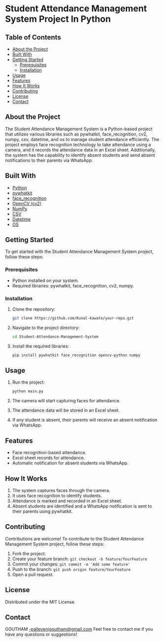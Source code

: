 # Student Attendance Management System Project In Python

## Table of Contents

- [About the Project](#about-the-project)
- [Built With](#built-with)
- [Getting Started](#getting-started)
  - [Prerequisites](#prerequisites)
  - [Installation](#installation)
- [Usage](#usage)
- [Features](#features)
- [How It Works](#how-it-works)
- [Contributing](#contributing)
- [License](#license)
- [Contact](#contact)

## About the Project

The Student Attendance Management System is a Python-based project that utilizes various libraries such as pywhatkit, face_recognition, cv2, numpy, csv, datetime, and os to manage student attendance efficiently. The project employs face recognition technology to take attendance using a camera, and it records the attendance data in an Excel sheet. Additionally, the system has the capability to identify absent students and send absent notifications to their parents via WhatsApp.

## Built With

- [Python](https://www.python.org/)
- [pywhatkit](https://github.com/Ankit404butfound/PyWhatKit)
- [face_recognition](https://github.com/ageitgey/face_recognition)
- [OpenCV (cv2)](https://github.com/opencv/opencv)
- [NumPy](https://numpy.org/)
- [CSV](https://docs.python.org/3/library/csv.html)
- [Datetime](https://docs.python.org/3/library/datetime.html)
- [OS](https://docs.python.org/3/library/os.html)

## Getting Started

To get started with the Student Attendance Management System project, follow these steps:

### Prerequisites

- Python installed on your system.
- Required libraries: pywhatkit, face_recognition, cv2, numpy.

### Installation

1. Clone the repository:

   ```sh
   git clone https://github.com/Kunal-kawate/your-repo.git
   ```

2. Navigate to the project directory:

   ```sh
   cd Student-Attendance-Management-System
   ```

3. Install the required libraries:

   ```sh
   pip install pywhatkit face_recognition opencv-python numpy
   ```

## Usage

1. Run the project:

   ```sh
   python main.py
   ```

2. The camera will start capturing faces for attendance.

3. The attendance data will be stored in an Excel sheet.

4. If any student is absent, their parents will receive an absent notification via WhatsApp.

## Features

- Face recognition-based attendance.
- Excel sheet records for attendance.
- Automatic notification for absent students via WhatsApp.

## How It Works

1. The system captures faces through the camera.
2. It uses face recognition to identify students.
3. Attendance is marked and recorded in an Excel sheet.
4. Absent students are identified and a WhatsApp notification is sent to their parents using pywhatkit.

## Contributing

Contributions are welcome! To contribute to the Student Attendance Management System project, follow these steps:

1. Fork the project.
2. Create your feature branch: `git checkout -b feature/YourFeature`
3. Commit your changes: `git commit -m 'Add some feature'`
4. Push to the branch: `git push origin feature/YourFeature`
5. Open a pull request.

## License

Distributed under the MIT License.

## Contact

GOUTHAM -pallevenigoutham@gmail.com
Feel free to contact me if you have any questions or suggestions!

